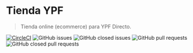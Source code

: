 # Tienda YPF

> Tienda online (ecommerce) para YPF Directo.

[![CircleCI](https://circleci.com/gh/MatiasOlivera/ypf-tienda.svg?style=svg&circle-token=b95b6b132a473e0d434f5ee5df1a4ef4f58cb924)](https://circleci.com/gh/MatiasOlivera/ypf-tienda)
![GitHub issues](https://img.shields.io/github/issues/MatiasOlivera/ypf-tienda.svg)
![GitHub closed issues](https://img.shields.io/github/issues-closed/MatiasOlivera/ypf-tienda.svg)
![GitHub pull requests](https://img.shields.io/github/issues-pr/MatiasOlivera/ypf-tienda.svg)
![GitHub closed pull requests](https://img.shields.io/github/issues-pr-closed/MatiasOlivera/ypf-tienda.svg)
